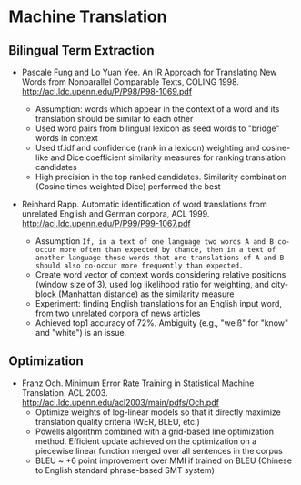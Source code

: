 Machine Translation
===================

Bilingual Term Extraction
-------------------------

* Pascale Fung and Lo Yuan Yee. An IR Approach for Translating New Words from Nonparallel Comparable Texts, COLING 1998. http://acl.ldc.upenn.edu/P/P98/P98-1069.pdf
    - Assumption: words which appear in the context of a word and its translation should be similar to each other
    - Used word pairs from bilingual lexicon as seed words to "bridge" words in context
    - Used tf.idf and confidence (rank in a lexicon) weighting and cosine-like and Dice coefficient similarity measures for ranking translation candidates
    - High precision in the top ranked candidates. Similarity combination (Cosine times weighted Dice) performed the best


* Reinhard Rapp. Automatic identification of word translations from unrelated English and German corpora, ACL 1999. http://acl.ldc.upenn.edu/P/P99/P99-1067.pdf
    - Assumption ``If, in a text of one language two words A and B co-occur more often than expected by chance, then in a text of another language those words that are translations of A and B should also co-occur more frequently than expected.``
    - Create word vector of context words considering relative positions (window size of 3), used log likelihood ratio for weighting, and city-block (Manhattan distance) as the similarity measure
    - Experiment: finding English translations for an English input word, from two unrelated corpora of news articles
    - Achieved top1 accuracy of 72%. Ambiguity (e.g., "weiß" for "know" and "white") is an issue. 

Optimization
------------

* Franz Och. Minimum Error Rate Training in Statistical Machine Translation. ACL 2003. http://acl.ldc.upenn.edu/acl2003/main/pdfs/Och.pdf
    - Optimize weights of log-linear models so that it directly maximize translation quality criteria (WER, BLEU, etc.)
    - Powells algorithm combined with a grid-based line optimization method. Efficient update achieved on the optimization on a piecewise linear function merged over all sentences in the corpus
    - BLEU ~ +6 point improvement over MMI if trained on BLEU (Chinese to English standard phrase-based SMT system)
